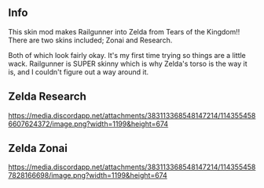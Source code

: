 ## Info
This skin mod makes Railgunner into Zelda from Tears of the Kingdom!! There are two skins included; Zonai and Research.

Both of which look fairly okay. It's my first time trying so things are a little wack. Railgunner is SUPER skinny which is why Zelda's torso is the way it is, and I couldn't figure out a way around it.

## Zelda Research

https://media.discordapp.net/attachments/383113368548147214/1143554586607624372/image.png?width=1199&height=674

## Zelda Zonai

https://media.discordapp.net/attachments/383113368548147214/1143554587828166698/image.png?width=1199&height=674